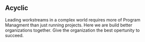 ## Acyclic

Leading workstreams in a complex world requires more of Program Managment than just running projects.
Here we are build better organizations together. Give the organization the best opertunity to succeed.

